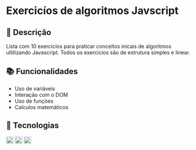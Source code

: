 # Exercicíos de algoritmos Javscript

## 📝 Descrição
Lista com 10 exercicíos para praticar conceitos inicais de algoritmos ultilizando Javascript. Todos os exercicíos são de estrutura simples e linear.

## 📚 Funcionalidades
- Uso de variáveis
- Interação com o DOM
- Uso de funções
- Calculos matemáticos 

## 🔨 Tecnologias
<img src="html.png" width="20" alt="html">
<img src="css.png" width="20" alt="CSS">
<img src="js.png" width="20" alt="Javascript">


